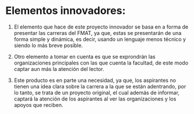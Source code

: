 # Elementos innovadores:

 1. El elemento que hace de este proyecto innovador se basa en a forma de presentar las carreras del FMAT, ya que, estas se presentarán de una forma simple y dinámica, es decir, usando un lenguaje menos técnico y siendo lo más breve posible. 

  2. Otro elemento a tomar en cuenta es que se exprondrán las organizaciones principales con las que cuenta la facultad, de este modo captar aun más la atención del lector.

  3. Este  producto es en parte una necesidad, ya que, los aspirantes no tienen una idea clara sobre la carrera a la que se están adentrando, por lo tanto, se trata de un proyecto original, el cual además de informar, captará la atención de los aspirantes al ver las organizaciones y los apoyos que reciben.
